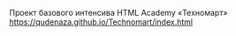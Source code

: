 Проект базового интенсива HTML Academy «Техномарт»
https://qudenaza.github.io/Technomart/index.html
